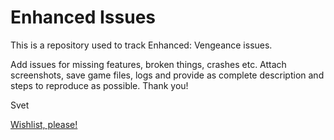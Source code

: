 # Enhanced Issues
This is a repository used to track Enhanced: Vengeance issues.

Add issues for missing features, broken things, crashes etc. Attach screenshots, save game files, logs and provide as complete description and steps to reproduce as possible. Thank you! 

Svet

[Wishlist, please!](https://store.steampowered.com/app/3288420/Enhanced_Vengeance/)
